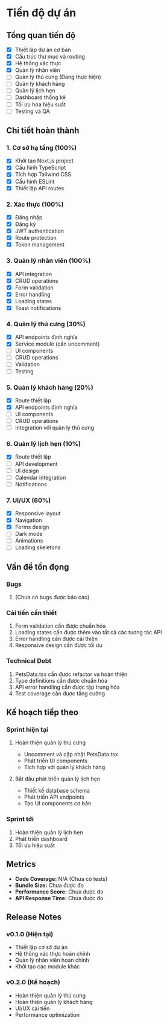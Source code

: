 # Tiến độ dự án

## Tổng quan tiến độ
- [x] Thiết lập dự án cơ bản
- [x] Cấu trúc thư mục và routing
- [x] Hệ thống xác thực
- [x] Quản lý nhân viên
- [ ] Quản lý thú cưng (Đang thực hiện)
- [ ] Quản lý khách hàng
- [ ] Quản lý lịch hẹn
- [ ] Dashboard thống kê
- [ ] Tối ưu hóa hiệu suất
- [ ] Testing và QA

## Chi tiết hoàn thành

### 1. Cơ sở hạ tầng (100%)
- [x] Khởi tạo Next.js project
- [x] Cấu hình TypeScript
- [x] Tích hợp Tailwind CSS
- [x] Cấu hình ESLint
- [x] Thiết lập API routes

### 2. Xác thực (100%)
- [x] Đăng nhập
- [x] Đăng ký
- [x] JWT authentication
- [x] Route protection
- [x] Token management

### 3. Quản lý nhân viên (100%)
- [x] API integration
- [x] CRUD operations
- [x] Form validation
- [x] Error handling
- [x] Loading states
- [x] Toast notifications

### 4. Quản lý thú cưng (30%)
- [x] API endpoints định nghĩa
- [x] Service module (cần uncomment)
- [ ] UI components
- [ ] CRUD operations
- [ ] Validation
- [ ] Testing

### 5. Quản lý khách hàng (20%)
- [x] Route thiết lập
- [x] API endpoints định nghĩa
- [ ] UI components
- [ ] CRUD operations
- [ ] Integration với quản lý thú cưng

### 6. Quản lý lịch hẹn (10%)
- [x] Route thiết lập
- [ ] API development
- [ ] UI design
- [ ] Calendar integration
- [ ] Notifications

### 7. UI/UX (60%)
- [x] Responsive layout
- [x] Navigation
- [x] Forms design
- [ ] Dark mode
- [ ] Animations
- [ ] Loading skeletons

## Vấn đề tồn đọng

### Bugs
1. (Chưa có bugs được báo cáo)

### Cải tiến cần thiết
1. Form validation cần được chuẩn hóa
2. Loading states cần được thêm vào tất cả các tương tác API
3. Error handling cần được cải thiện
4. Responsive design cần được tối ưu

### Technical Debt
1. PetsData.tsx cần được refactor và hoàn thiện
2. Type definitions cần được chuẩn hóa
3. API error handling cần được tập trung hóa
4. Test coverage cần được tăng cường

## Kế hoạch tiếp theo

### Sprint hiện tại
1. Hoàn thiện quản lý thú cưng
   - Uncomment và cập nhật PetsData.tsx
   - Phát triển UI components
   - Tích hợp với quản lý khách hàng

2. Bắt đầu phát triển quản lý lịch hẹn
   - Thiết kế database schema
   - Phát triển API endpoints
   - Tạo UI components cơ bản

### Sprint tới
1. Hoàn thiện quản lý lịch hẹn
2. Phát triển dashboard
3. Tối ưu hiệu suất

## Metrics
- **Code Coverage:** N/A (Chưa có tests)
- **Bundle Size:** Chưa được đo
- **Performance Score:** Chưa được đo
- **API Response Time:** Chưa được đo

## Release Notes

### v0.1.0 (Hiện tại)
- Thiết lập cơ sở dự án
- Hệ thống xác thực hoàn chỉnh
- Quản lý nhân viên hoàn chỉnh
- Khởi tạo các module khác

### v0.2.0 (Kế hoạch)
- Hoàn thiện quản lý thú cưng
- Hoàn thiện quản lý khách hàng
- UI/UX cải tiến
- Performance optimization
